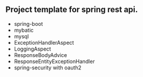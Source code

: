 Project template for spring rest api.
---
* spring-boot
* mybatic
* mysql
* ExceptionHandlerAspect
* LoggingAspect
* ResponseBodyAdvice
* ResponseEntityExceptionHandler
* spring-security with oauth2

  
